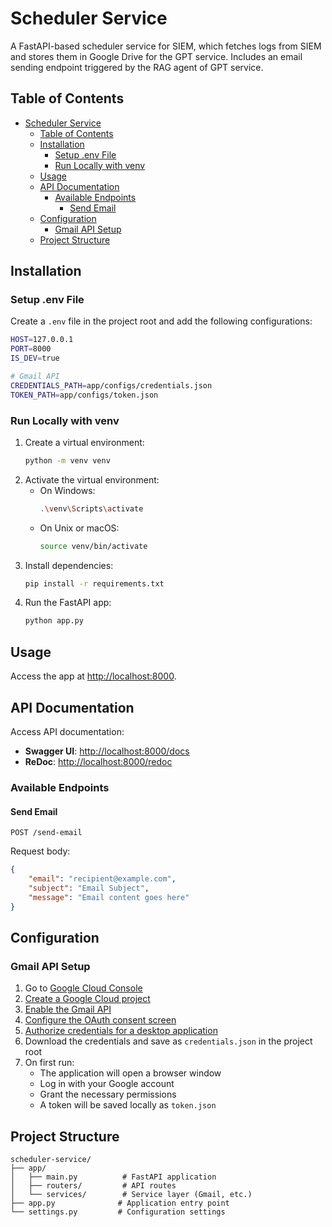 # Scheduler Service

A FastAPI-based scheduler service for SIEM, which fetches logs from SIEM and stores them in Google Drive for the GPT service. Includes an email sending endpoint triggered by the RAG agent of GPT service.

## Table of Contents

- [Scheduler Service](#scheduler-service)
  - [Table of Contents](#table-of-contents)
  - [Installation](#installation)
    - [Setup .env File](#setup-env-file)
    - [Run Locally with venv](#run-locally-with-venv)
  - [Usage](#usage)
  - [API Documentation](#api-documentation)
    - [Available Endpoints](#available-endpoints)
      - [Send Email](#send-email)
  - [Configuration](#configuration)
    - [Gmail API Setup](#gmail-api-setup)
  - [Project Structure](#project-structure)

## Installation


### Setup .env File

Create a `.env` file in the project root and add the following configurations:

```bash
HOST=127.0.0.1
PORT=8000
IS_DEV=true

# Gmail API
CREDENTIALS_PATH=app/configs/credentials.json
TOKEN_PATH=app/configs/token.json
```

### Run Locally with venv

1. Create a virtual environment:
    ```bash
    python -m venv venv
    ```
2. Activate the virtual environment:
    - On Windows:
        ```bash
        .\venv\Scripts\activate
        ```
    - On Unix or macOS:
        ```bash
        source venv/bin/activate
        ```
3. Install dependencies:
    ```bash
    pip install -r requirements.txt
    ```
4. Run the FastAPI app:
    ```bash
    python app.py
    ```

## Usage

Access the app at [http://localhost:8000](http://localhost:8000).

## API Documentation

Access API documentation:

- **Swagger UI**: [http://localhost:8000/docs](http://localhost:8000/docs)
- **ReDoc**: [http://localhost:8000/redoc](http://localhost:8000/redoc)

### Available Endpoints

#### Send Email
```http
POST /send-email
```

Request body:
```json
{
    "email": "recipient@example.com",
    "subject": "Email Subject",
    "message": "Email content goes here"
}
```

## Configuration

### Gmail API Setup

1. Go to [Google Cloud Console](https://console.cloud.google.com)
2. [Create a Google Cloud project](https://developers.google.com/workspace/guides/create-project)
3. [Enable the Gmail API](https://developers.google.com/gmail/api/quickstart/python#enable_the_api)
3. [Configure the OAuth consent screen](https://developers.google.com/gmail/api/quickstart/python#configure_the_oauth_consent_screen)
4. [Authorize credentials for a desktop application](https://developers.google.com/gmail/api/quickstart/python#authorize_credentials_for_a_desktop_application)
6. Download the credentials and save as `credentials.json` in the project root
7. On first run:
   - The application will open a browser window
   - Log in with your Google account
   - Grant the necessary permissions
   - A token will be saved locally as `token.json`

## Project Structure
```
scheduler-service/
├── app/
│   ├── main.py          # FastAPI application
│   ├── routers/         # API routes
│   └── services/        # Service layer (Gmail, etc.)
├── app.py              # Application entry point
└── settings.py         # Configuration settings
```